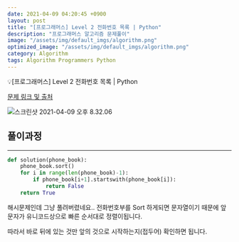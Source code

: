 ```yaml
---
date: 2021-04-09 04:20:45 +0900
layout: post
title: "[프로그래머스] Level 2 전화번호 목록 | Python"
description: "프로그래머스 알고리즘 문제풀이"
image: "/assets/img/default_imgs/algorithm.png"
optimized_image: "/assets/img/default_imgs/algorithm.png"
category: Algorithm
tags: Algorithm Programmers Python
---
```


<p class="callout"> 💡[프로그래머스] Level 2 전화번호 목록 | Python</p>


[문제 링크 및 출처](https://programmers.co.kr/learn/courses/30/lessons/42576)

![스크린샷 2021-04-09 오후 8.32.06](/assets/스크린샷%202021-04-09%20오후%208.32.06.png)

## 풀이과정
---

```python
def solution(phone_book):
    phone_book.sort()
    for i in range(len(phone_book)-1):
        if phone_book[i+1].startswith(phone_book[i]):
            return False  
    return True
```

해시문제인데 그냥 풀려버렸네요..
전화번호부를 Sort 하게되면 문자열이기 때문에 앞 문자가 유니코드상으로 빠른 순서대로 정렬이됩니다.

따라서 바로 뒤에 있는 것만 앞의 것으로 시작하는지(접두어) 확인하면 됩니다.
